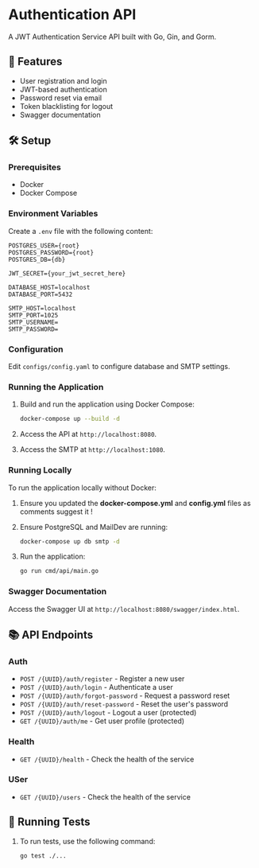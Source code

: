# Authentication API

A JWT Authentication Service API built with Go, Gin, and Gorm.

## 🚀 Features

- User registration and login
- JWT-based authentication
- Password reset via email
- Token blacklisting for logout
- Swagger documentation

## 🛠️ Setup

### Prerequisites

- Docker
- Docker Compose

### Environment Variables

Create a `.env` file with the following content:

```env
POSTGRES_USER={root}
POSTGRES_PASSWORD={root}
POSTGRES_DB={db}

JWT_SECRET={your_jwt_secret_here}

DATABASE_HOST=localhost
DATABASE_PORT=5432

SMTP_HOST=localhost
SMTP_PORT=1025
SMTP_USERNAME=
SMTP_PASSWORD=
```

### Configuration

Edit `configs/config.yaml` to configure database and SMTP settings.

### Running the Application

1. Build and run the application using Docker Compose:

    ```sh
    docker-compose up --build -d
    ```

2. Access the API at `http://localhost:8080`.

3. Access the SMTP at `http://localhost:1080`.

### Running Locally

To run the application locally without Docker:

1. Ensure you updated the **docker-compose.yml** and **config.yml** files as comments suggest it !

2. Ensure PostgreSQL and MailDev are running:

    ```sh
    docker-compose up db smtp -d
    ```

3. Run the application:

    ```sh
    go run cmd/api/main.go
    ```

### Swagger Documentation

Access the Swagger UI at `http://localhost:8080/swagger/index.html`.

## 📚 API Endpoints

### Auth

- `POST /{UUID}/auth/register` - Register a new user
- `POST /{UUID}/auth/login` - Authenticate a user
- `POST /{UUID}/auth/forgot-password` - Request a password reset
- `POST /{UUID}/auth/reset-password` - Reset the user's password
- `POST /{UUID}/auth/logout` - Logout a user (protected)
- `GET /{UUID}/auth/me` - Get user profile (protected)

### Health

- `GET /{UUID}/health` - Check the health of the service

### USer

- `GET /{UUID}/users` - Check the health of the service


## 🧪 Running Tests

1. To run tests, use the following command:

    ```sh
    go test ./...
    ```